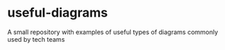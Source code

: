 # useful-diagrams
A small repository with examples of useful types of diagrams commonly used by tech teams
